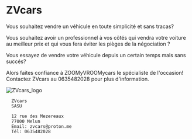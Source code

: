 # ZVcars

      

Vous souhaitez vendre un véhicule en toute simplicité et sans tracas?

Vous souhaitez avoir un professionnel à vos côtés qui vendra votre voiture au meilleur prix et qui vous fera éviter les pièges de la négociation ?

Vous essayez de vendre votre véhicule depuis un certain temps mais sans succés?
      
Alors faites confiance à ZOOMyVROOMycars le spécialiste de l'occasion! 
      Contactez ZVcars au 0635482028 pour plus d'information.




      
![ZVcars_logo](https://github.com/KYameogo/ZVcars/assets/168001179/cf2af24e-84a2-4706-9282-93ffffc4e208)

      ZVcars
      SASU
      
      12 rue des Mezereaux
      77000 Melun
      Email: zvcars@proton.me
      Tél: 0635482028
